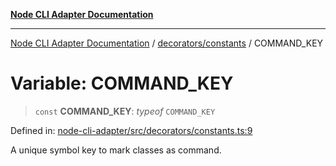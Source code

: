 [**Node CLI Adapter Documentation**](../../../README.md)

***

[Node CLI Adapter Documentation](../../../README.md) / [decorators/constants](../README.md) / COMMAND\_KEY

# Variable: COMMAND\_KEY

> `const` **COMMAND\_KEY**: *typeof* `COMMAND_KEY`

Defined in: [node-cli-adapter/src/decorators/constants.ts:9](https://github.com/stonemjs/node-cli-adapter/blob/8ef828e16ecc094567e6273802f11f5e24d2745e/src/decorators/constants.ts#L9)

A unique symbol key to mark classes as command.
